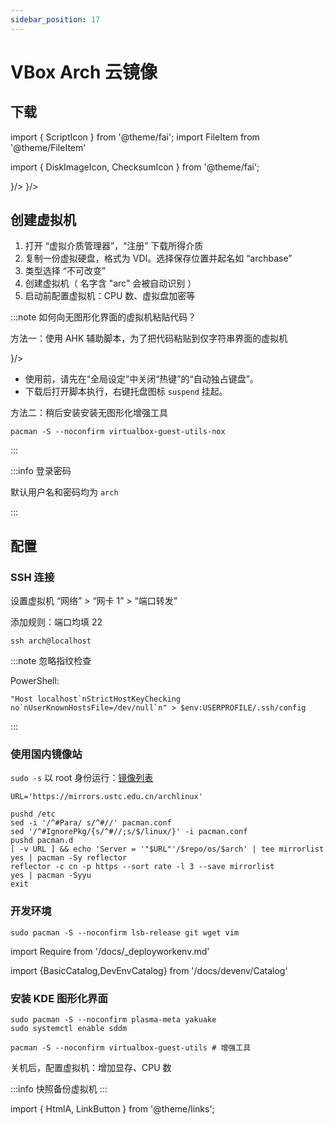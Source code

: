 ```yaml
---
sidebar_position: 17
---
```


# VBox Arch 云镜像

## 下载

import { ScriptIcon } from '@theme/fai';
import FileItem from '@theme/FileItem'

import { DiskImageIcon, ChecksumIcon } from '@theme/fai';

<p>
<FileItem name="云镜像" hint="清华镜像站提供" path="https://mirrors.tuna.tsinghua.edu.cn/archlinux/images/latest/Arch-Linux-x86_64-basic.qcow2" icon={<DiskImageIcon />}/>
<FileItem name="验证信息" path="https://geo.mirror.pkgbuild.com/images/latest/Arch-Linux-x86_64-basic.qcow2.SHA256" icon={<ChecksumIcon />}/>
</p>

## 创建虚拟机

1. 打开 “虚拟介质管理器”，“注册” 下载所得介质
2. 复制一份虚拟硬盘，格式为 VDI。选择保存位置并起名如 “archbase”
3. 类型选择 “不可改变”
4. 创建虚拟机（ 名字含 "arc" 会被自动识别 ）
5. 启动前配置虚拟机：CPU 数、虚拟盘加密等

:::note 如何向无图形化界面的虚拟机粘贴代码？

方法一：使用 AHK 辅助脚本，为了把代码粘贴到仅字符串界面的虚拟机

<p>
    <FileItem button name="vboxpaste.ahk" path="/scripts/vboxpaste.ahk" icon={<ScriptIcon />}/>
</p>

- 使用前，请先在“全局设定”中关闭“热键”的“自动独占键盘”。
- 下载后打开脚本执行，右键托盘图标 `suspend` 挂起。

方法二：稍后安装安装无图形化增强工具

    pacman -S --noconfirm virtualbox-guest-utils-nox

:::

:::info 登录密码

默认用户名和密码均为 `arch`

:::

## 配置

### SSH 连接

设置虚拟机 “网络” > “网卡 1” > “端口转发”

添加规则：端口均填 22

    ssh arch@localhost

:::note 忽略指纹检查

PowerShell:

    "Host localhost`nStrictHostKeyChecking no`nUserKnownHostsFile=/dev/null`n" > $env:USERPROFILE/.ssh/config

:::

### 使用国内镜像站

`sudo -s` 以 root 身份运行：[镜像列表](https://mirrorz.org/list/archlinux)

```shell
URL='https://mirrors.ustc.edu.cn/archlinux'

pushd /etc
sed -i '/^#Para/ s/^#//' pacman.conf
sed '/^#IgnorePkg/{s/^#//;s/$/linux/}' -i pacman.conf
pushd pacman.d
[ -v URL ] && echo 'Server = '"$URL"'/$repo/os/$arch' | tee mirrorlist
yes | pacman -Sy reflector
reflector -c cn -p https --sort rate -l 3 --save mirrorlist
yes | pacman -Syyu
exit
```

### 开发环境

    sudo pacman -S --noconfirm lsb-release git wget vim

import Require from '/docs/\_deployworkenv.md'

<Require />

<BasicCatalog />

<DevEnvCatalog hidePl />

import {BasicCatalog,DevEnvCatalog} from '/docs/devenv/Catalog'

### 安装 KDE 图形化界面

```
sudo pacman -S --noconfirm plasma-meta yakuake
sudo systemctl enable sddm

pacman -S --noconfirm virtualbox-guest-utils # 增强工具
```

关机后，配置虚拟机：增加显存、CPU 数

:::info 快照备份虚拟机
:::

import { HtmlA, LinkButton } from '@theme/links';

